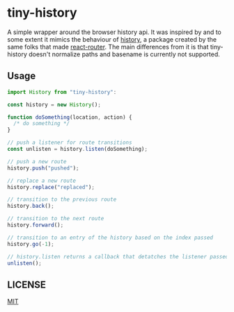 # tiny-history

A simple wrapper around the browser history api. It was inspired by and to some extent it mimics the behaviour of [history](https://github.com/ReactTraining/history), a package created by the same folks that made [react-router](https://github.com/ReactTraining/react-router). The main differences from it is that tiny-history doesn't normalize paths and basename is currently not supported.

## Usage

```js
import History from "tiny-history":

const history = new History();

function doSomething(location, action) {
  /* do something */
}

// push a listener for route transitions
const unlisten = history.listen(doSomething);

// push a new route
history.push("pushed");

// replace a new route
history.replace("replaced");

// transition to the previous route
history.back();

// transition to the next route
history.forward();

// transition to an entry of the history based on the index passed
history.go(-1);

// history.listen returns a callback that detatches the listener passed
unlisten();
```

## LICENSE
[MIT](https://github.com/malbernaz/tiny-history/blob/master/LICENSE)
